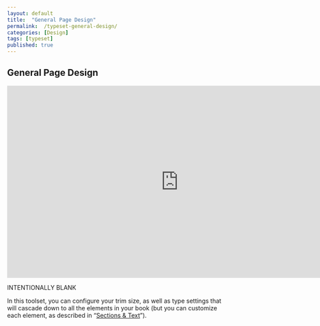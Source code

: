 ```yaml
---
layout: default
title:  "General Page Design"
permalink:  /typeset-general-design/
categories: [Design]
tags: [typeset]
published: true
---
```


<section data-type="chapter" class="hsecchapter" data-hederis-type="hsecchapter" id="typeset-general-design" data-pi-attrs="id: typeset-general-design; data-tags: typeset;" role="doc-chapter" data-tags="typeset" data-author-name=" " data-book-title=" " title="General Page Design"><h1 data-hederis-type="hblkchaptitle" class="hblkchaptitle" id="pocxWVkci">General Page Design</h1><iframe width="800" height="450" src="https://www.youtube.com/embed/uJFdCjW8Rl8" frameborder="0" allow="accelerometer;" encrypted-media="" gyroscope="" picture-in-picture="" allowfullscreen="" id="pZI45br4B"></iframe><p data-embedded-html="true" id="pX8nGTOUo">INTENTIONALLY BLANK</p><p class="hblkp" data-hederis-type="hblkp" id="pt63vA7Vw">In this toolset, you can configure your trim size, as well as type settings that will cascade down to all the elements in your book (but you can customize each element, as described in &#8220;<a href="{% post_url 2020-08-11-28-SectionsText %}" data-hederis-type="hspana" id="pUOayINbg"><span class="Hyperlink" data-hederis-type="hspnspan" id="pMV505V8U">Sections &amp; Text</span></a>&#8221;).</p></section>